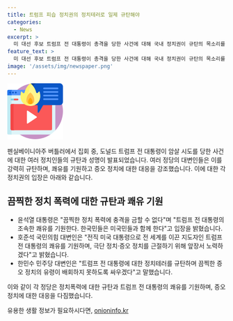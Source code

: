 ```yaml
---
title: 트럼프 피습 정치권의 정치테러로 일제 규탄해야
categories:
  - News
excerpt: >
  미 대선 후보 트럼프 전 대통령이 총격을 당한 사건에 대해 국내 정치권이 규탄의 목소리를 내고 있다. 대통령은 끔찍한 정치 폭력에 충격을 금할 수 없다며 쾌유를 기원했고, 정당들도 정치 테러를 규탄하며 증오 정치를 근절하겠다고 강조했다. 트럼프 전 대통령은 총격으로 부상을 입었으며, 1명이 사망하고 2명이 부상했다는 보도도 전해졌다. (문자 수: 239)
feature_text: >
  미 대선 후보 트럼프 전 대통령이 총격을 당한 사건에 대해 국내 정치권이 규탄의 목소리를 내고 있다. 대통령은 끔찍한 정치 폭력에 충격을 금할 수 없다며 쾌유를 기원했고, 정당들도 정치 테러를 규탄하며 증오 정치를 근절하겠다고 강조했다. 트럼프 전 대통령은 총격으로 부상을 입었으며, 1명이 사망하고 2명이 부상했다는 보도도 전해졌다. (문자 수: 239)
image: '/assets/img/newspaper.png'
---
```


<p><img src="/assets/img/news.png" alt="rentncar 속보" /></p>

<p>펜실베이니아주 버틀러에서 집회 중, 도널드 트럼프 전 대통령이 암살 시도를 당한 사건에 대한 여러 정치인들의 규탄과 성명이 발표되었습니다. 여러 정당의 대변인들은 이를 강력히 규탄하며, 쾌유를 기원하고 증오 정치에 대한 대응을 강조했습니다. 이에 대한 각 정치권의 입장은 아래와 같습니다.</p>

<h2 data-ke-size="size26">끔찍한 정치 폭력에 대한 규탄과 쾌유 기원</h2>

<ul>
  <li>윤석열 대통령은 "끔찍한 정치 폭력에 충격을 금할 수 없다"며 "트럼프 전 대통령의 조속한 쾌유를 기원한다. 한국민들은 미국민들과 함께 한다"고 입장을 밝혔습니다.</li>
  <li>호준석 국민의힘 대변인은 "전직 미국 대통령으로 전 세계를 이끈 지도자인 트럼프 전 대통령의 쾌유를 기원하며, 극단 정치·증오 정치를 근절하기 위해 앞장서 노력하겠다"고 밝혔습니다.</li>
  <li>한민수 민주당 대변인은 "트럼프 전 대통령에 대한 정치테러를 규탄하며 끔찍한 증오 정치의 유령이 배회하지 못하도록 싸우겠다"고 말했습니다.</li>
</ul>

<p>이와 같이 각 정당은 정치폭력에 대한 규탄과 트럼프 전 대통령의 쾌유를 기원하며, 증오 정치에 대한 대응을 다짐했습니다.</p>
유용한 생활 정보가 필요하시다면, <a href="https://onioninfo.kr" rel="dofollow">onioninfo.kr</a>


